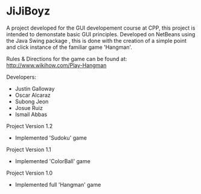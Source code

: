 # JiJiBoyz

A project developed for the GUI developement course at CPP, this project is intended to demonstate basic GUI principles.
Developed on NetBeans using the Java Swing package , this is done with the creation of a simple point and click instance of
the familiar game 'Hangman'.

Rules & Directions for the game can be found at: http://www.wikihow.com/Play-Hangman

Developers:
* Justin Galloway
* Oscar Alcaraz
* Subong Jeon
* Josue Ruiz
* Ismail Abbas

Project Version 1.2
* Implemented 'Sudoku' game

Project Version 1.1
* Implemented 'ColorBall' game

Project Version 1.0
* Implemented full 'Hangman' game
